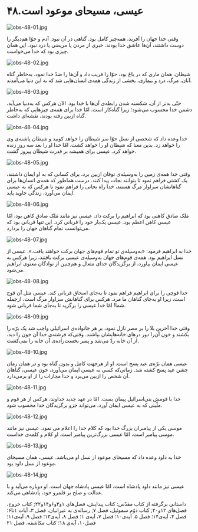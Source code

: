 ۴۸.عیسی، مسیحای موعود است
=========================

![obs-48-01.jpg](/var/www/vhosts/door43.org/httpdocs/data/gitrepo/media/en/obs/obs-48-01.jpg "obs-48-01.jpg")

وقتی خدا جهان را آفرید، همه‌چیز کامل بود. گناهی در آن نبود. آدم و حوّا
هم‌دیگر را دوست داشتند، آن‌ها عاشق خدا بودند. خبری از مردن یا مریضی یا
درد نبود. این همان چیزی بود که خدا می‌خواست.

![obs-48-02.jpg](/var/www/vhosts/door43.org/httpdocs/data/gitrepo/media/en/obs/obs-48-02.jpg "obs-48-02.jpg")

شیطان، همان ماری که در باغ بود، حوّا را فریب داد و آن‌ها را ضدّ خدا
نمود. به‌خاطر گناه آنان، مرگ، درد و بیماری، بخشی از زندگی همه‌ی
انسان‌هایی شد که به این دنیا می‌آمدند.

![obs-48-03.jpg](/var/www/vhosts/door43.org/httpdocs/data/gitrepo/media/en/obs/obs-48-03.jpg "obs-48-03.jpg")

حتّی بدتر از آن، شکسته شدن رابطه‌ی آن‌ها با خدا بود. الآن هرکس که
به‌دنیا می‌آید، دشمن خدا محسوب می‌شود؛ زیرا گناه‌کار است. امّا خدا برای
همه‌ی چیزهایی که به‌خاطر گناه از‌بین رفته بودند، نقشه‌ای داشت.

![obs-48-04.jpg](/var/www/vhosts/door43.org/httpdocs/data/gitrepo/media/en/obs/obs-48-04.jpg "obs-48-04.jpg")

خدا وعده داد که شخصی از نسل حوّا سر شیطان را خواهد کوبید و شیطان پاشنه‌ی
وی را خواهد زد. بدین معنا که شیطان او را خواهد کشت. امّا خدا او را بعد
سه روز زنده خواهد کرد. عیسی برای همیشه بر قدرت شیطان پیروز گشت.

![obs-48-05.jpg](/var/www/vhosts/door43.org/httpdocs/data/gitrepo/media/en/obs/obs-48-05.jpg "obs-48-05.jpg")

وقتی خدا همه‌ی زمین را به‌وسیله‌ی توفان ازبین برد، برای کسانی که به او
ایمان داشتند، یک کشتی فراهم نمود تا بتوانند نجات پیدا کنند. درست هما‌طور
که همه‌ی انسان‌ها برای گناهانشان سزاوار مرگ هستند، خدا راه نجاتی را
فراهم نمود تا هرکس که به عیسی ایمان می‌آورد، زندگی جاوید یابد.

![obs-48-06.jpg](/var/www/vhosts/door43.org/httpdocs/data/gitrepo/media/en/obs/obs-48-06.jpg "obs-48-06.jpg")

مَلک صادق کاهنی بود که ابراهیم را برکت داد. عیسی نیز مانند مَلک صادق
کاهن بود، امّا عیسی کاهن اعظم بود. عیسی یک‌بار خود را قربانی کرد. این
تنها قربانی بود که می‌توانست تمام گناهان جهان را بردارد.

![obs-48-07.jpg](/var/www/vhosts/door43.org/httpdocs/data/gitrepo/media/en/obs/obs-48-07.jpg "obs-48-07.jpg")

خدا به ابراهیم فرمود: «به‌وسیله‌ی تو تمام قوم‌های جهان برکت خواهند
یافت.». عیسی از نسل ابراهیم بود. همه‌ی قوم‌های جهان به‌وسیله‌ی عیسی برکت
یافتند، زیرا هرکس به عیسی ایمان بیاورد، از برگزیدگان خدای متعال و
هم‌چنین از نوادگان معنوی ابراهیم می‌شود.

![obs-48-08.jpg](/var/www/vhosts/door43.org/httpdocs/data/gitrepo/media/en/obs/obs-48-08.jpg "obs-48-08.jpg")

خدا قوچی را برای ابراهیم فراهم نمود تا به‌جای اسحاق قربانی کند. عیسی مثل
آن قوچ است، زیرا او به‌جای گناهان ما مرد. هرکس برای گناهانش سزاوار مرگ
است، ازجمله شما! امّا خدا عیسی را برگزید تا به‌جای شما قربانی شود.

![obs-48-09.jpg](/var/www/vhosts/door43.org/httpdocs/data/gitrepo/media/en/obs/obs-48-09.jpg "obs-48-09.jpg")

وقتی خدا آخرین بلا را بر مصر نازل نمود، بر هر خانواده‌ی اسرائیلی واجب شد
یک برّه را بکشند و خون آن‌را دور درهای خانه‌هایشان بپاشند. وقتی‌که
فرشته‌ی خدا آن خون را دید، از آن خانه ردّ می‌شد و پسر نخست‌زاده‌ی آن
خانه را نمی‌کشت.

![obs-48-10.jpg](/var/www/vhosts/door43.org/httpdocs/data/gitrepo/media/en/obs/obs-48-10.jpg "obs-48-10.jpg")

عیسی همان برّه‌ی عید پسح است. او از هرجهت کامل و بدون گناه بود و در همان
زمان جشن عید پسح کشته شد. زمانی‌که کسی به عیسی ایمان می‌آورد، خون عیسی،
گناهان آن شخص را ازبین می‌برد و خدا مجازات را از او برمی‌دارد.

![obs-48-11.jpg](/var/www/vhosts/door43.org/httpdocs/data/gitrepo/media/en/obs/obs-48-11.jpg "obs-48-11.jpg")

خدا با قومش بنی‌اسرائیل پیمان بست. امّا در عهد جدید خداوند، هرکس از هر
قوم و ملّیتی که به عیسی ایمان آورد، می‌تواند جزو برگزیدگان خدا محسوب
شود.

![obs-48-12.jpg](/var/www/vhosts/door43.org/httpdocs/data/gitrepo/media/en/obs/obs-48-12.jpg "obs-48-12.jpg")

موسی یکی از پیامبران بزرگ خدا بود که کلام خدا را اعلام می نمود. عیسی نیز
مانند موسی پیامبر است، امّا عیسی بزرگ‌ترین پیامبر است. او کلام و کلمه‌ی
خداست.

![obs-48-13.jpg](/var/www/vhosts/door43.org/httpdocs/data/gitrepo/media/en/obs/obs-48-13.jpg "obs-48-13.jpg")

خدا به داود وعده داد که مسیحای موعود از نسل او می‌باشد. عیسی، همان
مسیحای موعود از نسل داود بود.

![obs-48-14.jpg](/var/www/vhosts/door43.org/httpdocs/data/gitrepo/media/en/obs/obs-48-14.jpg "obs-48-14.jpg")

عیسی نیز مانند داود پادشاه است، امّا عیسی پادشاه جهان است. او دوباره
می‌آید و با عدالت و صلح بر قلمرو خود، پادشاهی می‌کند.

داستانی برگرفته از کتاب مقدّس: کتاب پیدایش، فصل‌های ۱و۳و۶و۱۴و۲۲; کتاب
خروج، فصل‌های ۱۲و۲۰; کتاب دوّم سموئیل، فصل ۷; رساله‌ی به عبرانیان، فصل
۳، آیات ۱تا۶؛ فصل ۴، آیه‌ی۱۴؛ فصل ۵، آیه‌ی۱۰؛ فصل ۷، آیه‌ی ۱؛ فصل ۸،
آیه‌ی۱۳؛ فصل ۹، آیه‌ی۱۱؛ فصل۱۰، آیه‌ی ۱۸؛ کتاب مکاشفه، فصل ۲۱
